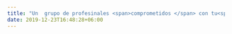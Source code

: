 ```yaml
---
title: "Un  grupo de profesinales <span>comprometidos </span> con tu<span> salud oral</span>"
date: 2019-12-23T16:48:28+06:00
---
```


